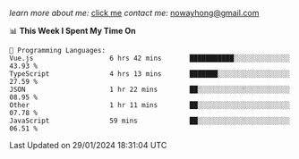 
<!-- [![Typing SVG](https://readme-typing-svg.demolab.com?font=Fira+Code&weight=500&size=26&pause=1000&width=435&lines=Hi%2CI+am+Tycho!%F0%9F%91%8B)](https://git.io/typing-svg) -->

<!--
<img align='right' src='https://media.giphy.com/media/l3fQ7hK1hpqujCXbG/giphy.gif' width='350'>
**Tycho457/Tycho457** is a ✨ _special_ ✨ repository because its `README.md` (this file) appears on your GitHub profile.

Here are some ideas to get you started:

- 🔭 I’m currently working on ...
- 🌱 I’m currently learning ...
- 👯 I’m looking to collaborate on ...
- 🤔 I’m looking for help with ...
- 💬 Ask me about ...
- 📫 How to reach me: ...
- 😄 Pronouns: ...
- ⚡ Fun fact: ...
-->

<!--
- 🌱 Front-end enthusiasts from China
- 📫 A sophomore computer science student at GZHU

<div>
 <img src='https://media.giphy.com/media/XAxylRMCdpbEWUAvr8/giphy.gif' width='70'>
 <img src='https://media.giphy.com/media/ln7z2eWriiQAllfVcn/giphy.gif' width='70'>
 <img src='https://media.giphy.com/media/eNAsjO55tPbgaor7ma/giphy.gif' width='70'>
 <img src='https://media.giphy.com/media/VgGthkhUvGgOit7Y9i/giphy.gif' width='70'>
 <img src='https://media.giphy.com/media/kdFc8fubgS31b8DsVu/giphy.gif' width='70'>
</div>
-->

*learn more about me:*   [click me](https://gzhutyc.top/)
*contact me:* [nowayhong@gmail.com](nowayhong@gmail.com)

<!--START_SECTION:waka-->
📊 **This Week I Spent My Time On** 

```text
💬 Programming Languages: 
Vue.js                   6 hrs 42 mins       ███████████░░░░░░░░░░░░░░   43.93 % 
TypeScript               4 hrs 13 mins       ███████░░░░░░░░░░░░░░░░░░   27.59 % 
JSON                     1 hr 22 mins        ██░░░░░░░░░░░░░░░░░░░░░░░   08.95 % 
Other                    1 hr 11 mins        ██░░░░░░░░░░░░░░░░░░░░░░░   07.78 % 
JavaScript               59 mins             ██░░░░░░░░░░░░░░░░░░░░░░░   06.51 % 
```


 Last Updated on 29/01/2024 18:31:04 UTC
<!--END_SECTION:waka-->

